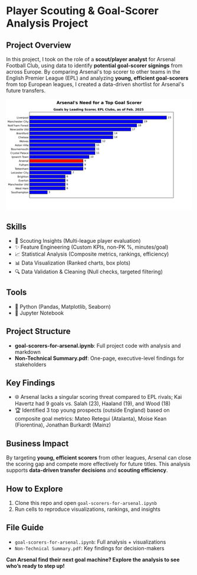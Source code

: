 # Player Scouting & Goal-Scorer Analysis Project

## Project Overview

In this project, I took on the role of a **scout/player analyst** for Arsenal Football Club, using data to identify **potential goal-scorer signings** from across Europe. By comparing Arsenal's top scorer to other teams in the English Premier League (EPL) and analyzing **young, efficient goal-scorers** from top European leagues, I created a data-driven shortlist for Arsenal's future transfers.

![Top Scorers Hero Visual](top_scorers_hero.png)

## Skills

- 🔬 Scouting Insights (Multi-league player evaluation)
- ✨ Feature Engineering (Custom KPIs, non-PK %, minutes/goal)
- 📈 Statistical Analysis (Composite metrics, rankings, efficiency)
- 📊 Data Visualization (Ranked charts, box plots)
- 🔍 Data Validation & Cleaning (Null checks, targeted filtering)

## Tools

- 🐍 Python (Pandas, Matplotlib, Seaborn)
- 📓 Jupyter Notebook

## Project Structure

- **goal-scorers-for-arsenal.ipynb**: Full project code with analysis and markdown
- **Non-Technical Summary.pdf**: One-page, executive-level findings for stakeholders

## Key Findings

- 🌐 Arsenal lacks a singular scoring threat compared to EPL rivals; Kai Havertz had 9 goals vs. Salah (23), Haaland (19), and Wood (18)
- 🏆 Identified 3 top young prospects (outside England) based on composite goal metrics: Mateo Retegui (Atalanta), Moise Kean (Fiorentina), Jonathan Burkardt (Mainz)

## Business Impact

By targeting **young, efficient scorers** from other leagues, Arsenal can close the scoring gap and compete more effectively for future titles. This analysis supports **data-driven transfer decisions** and **scouting efficiency**.

## How to Explore

1. Clone this repo and open `goal-scorers-for-arsenal.ipynb`
2. Run cells to reproduce visualizations, rankings, and insights

## File Guide

- `goal-scorers-for-arsenal.ipynb`: Full analysis + visualizations
- `Non-Technical Summary.pdf`: Key findings for decision-makers

**Can Arsenal find their next goal machine? Explore the analysis to see who’s ready to step up!**

